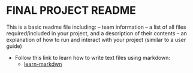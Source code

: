 # FINAL PROJECT README

This is a basic readme file including:
– team information
– a list of all files required/included in your project, and a description of their contents
– an explanation of how to run and interact with your project (similar to a user guide)
- Follow this link to learn how to write text files using markdown:
    - [learn-markdwn](https://docs.github.com/en/get-started/writing-on-github/getting-started-with-writing-and-formatting-on-github/basic-writing-and-formatting-syntax)
